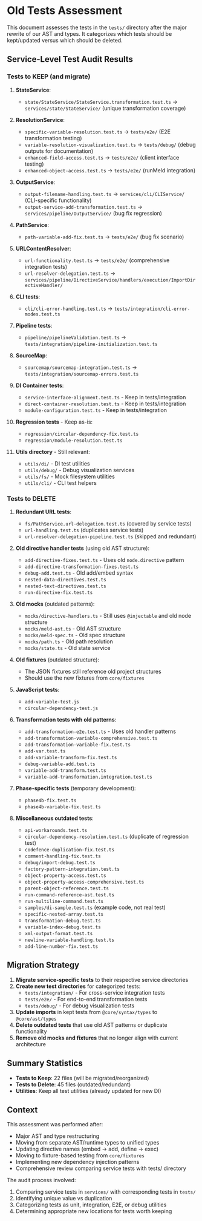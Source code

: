 # Old Tests Assessment

This document assesses the tests in the `tests/` directory after the major rewrite of our AST and types. It categorizes which tests should be kept/updated versus which should be deleted.

## Service-Level Test Audit Results

### Tests to KEEP (and migrate)

1. **StateService**:
   - `state/StateService/StateService.transformation.test.ts` → `services/state/StateService/` (unique transformation coverage)

2. **ResolutionService**:
   - `specific-variable-resolution.test.ts` → `tests/e2e/` (E2E transformation testing)
   - `variable-resolution-visualization.test.ts` → `tests/debug/` (debug outputs for documentation)
   - `enhanced-field-access.test.ts` → `tests/e2e/` (client interface testing)
   - `enhanced-object-access.test.ts` → `tests/e2e/` (runMeld integration)

3. **OutputService**:
   - `output-filename-handling.test.ts` → `services/cli/CLIService/` (CLI-specific functionality)
   - `output-service-add-transformation.test.ts` → `services/pipeline/OutputService/` (bug fix regression)

4. **PathService**:
   - `path-variable-add-fix.test.ts` → `tests/e2e/` (bug fix scenario)

5. **URLContentResolver**:
   - `url-functionality.test.ts` → `tests/e2e/` (comprehensive integration tests)
   - `url-resolver-delegation.test.ts` → `services/pipeline/DirectiveService/handlers/execution/ImportDirectiveHandler/`

6. **CLI tests**:
   - `cli/cli-error-handling.test.ts` → `tests/integration/cli-error-modes.test.ts`

7. **Pipeline tests**:
   - `pipeline/pipelineValidation.test.ts` → `tests/integration/pipeline-initialization.test.ts`

8. **SourceMap**:
   - `sourcemap/sourcemap-integration.test.ts` → `tests/integration/sourcemap-errors.test.ts`

9. **DI Container tests**:
   - `service-interface-alignment.test.ts` - Keep in tests/integration
   - `direct-container-resolution.test.ts` - Keep in tests/integration
   - `module-configuration.test.ts` - Keep in tests/integration

10. **Regression tests** - Keep as-is:
    - `regression/circular-dependency-fix.test.ts`
    - `regression/module-resolution.test.ts`

11. **Utils directory** - Still relevant:
    - `utils/di/` - DI test utilities
    - `utils/debug/` - Debug visualization services  
    - `utils/fs/` - Mock filesystem utilities
    - `utils/cli/` - CLI test helpers

### Tests to DELETE

1. **Redundant URL tests**:
   - `fs/PathService.url-delegation.test.ts` (covered by service tests)
   - `url-handling.test.ts` (duplicates service tests)
   - `url-resolver-delegation-pipeline.test.ts` (skipped and redundant)

2. **Old directive handler tests** (using old AST structure):
   - `add-directive-fixes.test.ts` - Uses old `node.directive` pattern
   - `add-directive-transformation-fixes.test.ts`
   - `debug-add.test.ts` - Old add/embed syntax
   - `nested-data-directives.test.ts`
   - `nested-text-directives.test.ts`
   - `run-directive-fix.test.ts`

3. **Old mocks** (outdated patterns):
   - `mocks/directive-handlers.ts` - Still uses `@injectable` and old node structure
   - `mocks/meld-ast.ts` - Old AST structure
   - `mocks/meld-spec.ts` - Old spec structure
   - `mocks/path.ts` - Old path resolution
   - `mocks/state.ts` - Old state service

4. **Old fixtures** (outdated structure):
   - The JSON fixtures still reference old project structures
   - Should use the new fixtures from `core/fixtures`

5. **JavaScript tests**:
   - `add-variable-test.js`
   - `circular-dependency-test.js`

6. **Transformation tests with old patterns**:
   - `add-transformation-e2e.test.ts` - Uses old handler patterns
   - `add-transformation-variable-comprehensive.test.ts`
   - `add-transformation-variable-fix.test.ts`
   - `add-var.test.ts`
   - `add-variable-transform-fix.test.ts`
   - `debug-variable-add.test.ts`
   - `variable-add-transform.test.ts`
   - `variable-add-transformation.integration.test.ts`
   
7. **Phase-specific tests** (temporary development):
   - `phase4b-fix.test.ts`
   - `phase4b-variable-fix.test.ts`

8. **Miscellaneous outdated tests**:
   - `api-workarounds.test.ts`
   - `circular-dependency-resolution.test.ts` (duplicate of regression test)
   - `codefence-duplication-fix.test.ts`
   - `comment-handling-fix.test.ts`
   - `debug/import-debug.test.ts`
   - `factory-pattern-integration.test.ts`
   - `object-property-access.test.ts`
   - `object-property-access-comprehensive.test.ts`
   - `parent-object-reference.test.ts`
   - `run-command-reference-ast.test.ts`
   - `run-multiline-command.test.ts`
   - `samples/di-sample.test.ts` (example code, not real test)
   - `specific-nested-array.test.ts`
   - `transformation-debug.test.ts`
   - `variable-index-debug.test.ts`
   - `xml-output-format.test.ts`
   - `newline-variable-handling.test.ts`
   - `add-line-number-fix.test.ts`

## Migration Strategy

1. **Migrate service-specific tests** to their respective service directories
2. **Create new test directories** for categorized tests:
   - `tests/integration/` - For cross-service integration tests
   - `tests/e2e/` - For end-to-end transformation tests
   - `tests/debug/` - For debug visualization tests
3. **Update imports** in kept tests from `@core/syntax/types` to `@core/ast/types`
4. **Delete outdated tests** that use old AST patterns or duplicate functionality
5. **Remove old mocks and fixtures** that no longer align with current architecture

## Summary Statistics

- **Tests to Keep**: 22 files (will be migrated/reorganized)
- **Tests to Delete**: 45 files (outdated/redundant)
- **Utilities**: Keep all test utilities (already updated for new DI)

## Context

This assessment was performed after:
- Major AST and type restructuring  
- Moving from separate AST/runtime types to unified types
- Updating directive names (embed → add, define → exec)
- Moving to fixture-based testing from `core/fixtures`
- Implementing new dependency injection patterns
- Comprehensive review comparing service tests with tests/ directory

The audit process involved:
1. Comparing service tests in `services/` with corresponding tests in `tests/`
2. Identifying unique value vs duplication
3. Categorizing tests as unit, integration, E2E, or debug utilities
4. Determining appropriate new locations for tests worth keeping